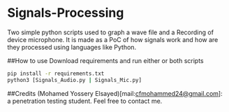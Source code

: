 # Signals-Processing
Two simple python scripts used to graph a wave file and a Recording of device microphone. 
It is made as a PoC of how signals work and how are they processed using languages like Python.

##How to use
Download requirements and run either or both scripts
```bash
pip install -r requirements.txt
python3 [Signals_Audio.py | Signals_Mic.py]
```
##Credits
(Mohamed Yossery Elsayed)[mail:cfmohammed24@gmail.com]: a penetration testing student.
Feel free to contact me.
